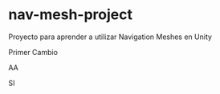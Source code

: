 # nav-mesh-project
Proyecto para aprender a utilizar Navigation Meshes en Unity

Primer Cambio

AA

SI
